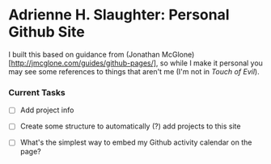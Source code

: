 # Adrienne H. Slaughter: Personal Github Site

I built this based on guidance from (Jonathan McGlone)[http://jmcglone.com/guides/github-pages/], so while I 
make it personal you may see some references to things that aren't me (I'm not in *Touch of Evil*). 

### Current Tasks

- [ ] Add project info
- [ ] Create some structure to automatically (?) add projects to this site
- [ ] What's the simplest way to embed my Github activity calendar on the page?

 
